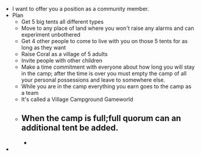 - I want to offer you a position as a community member.
- Plan
	- Get 5 big tents all different types
	- Move to any place of land where you won't raise any alarms and can experiment unbothered
	- Get 4 other people to come to live with you on those 5 tents for as long as they want
	- Raise Coral as a village of 5 adults
	- Invite people with other children
	- Make a time commitment with everyone about how long you will stay in the camp; after the time is over you must empty the camp of all your personal possessions and leave to somewhere else.
	- While you are in the camp everything you earn goes to the camp as a team
	- It's called a Village Campground Gameworld
	- When the camp is full;full quorum can an additional tent be added.
		-
		-
-
